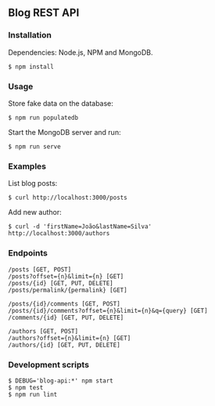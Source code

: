 ## Blog REST API

### Installation
Dependencies: Node.js, NPM and MongoDB.
```
$ npm install
```
### Usage
Store fake data on the database:
```
$ npm run populatedb
```
Start the MongoDB server and run:
```
$ npm run serve
```
### Examples
List blog posts:
```
$ curl http://localhost:3000/posts 
```
Add new author:
```
$ curl -d 'firstName=João&lastName=Silva' http://localhost:3000/authors 
```
### Endpoints
```
/posts [GET, POST]
/posts?offset={n}&limit={n} [GET]
/posts/{id} [GET, PUT, DELETE]
/posts/permalink/{permalink} [GET]

/posts/{id}/comments [GET, POST]
/posts/{id}/comments?offset={n}&limit={n}&q={query} [GET]
/comments/{id} [GET, PUT, DELETE]

/authors [GET, POST]
/authors?offset={n}&limit={n} [GET]
/authors/{id} [GET, PUT, DELETE]
```
### Development scripts
```
$ DEBUG='blog-api:*' npm start
$ npm test
$ npm run lint
```
